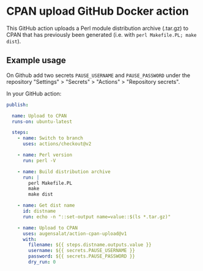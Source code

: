 # CPAN upload GitHub Docker action

This GitHub action uploads a Perl module distribution archive (.tar.gz) to CPAN
that has previously been generated (i.e. with `perl Makefile.PL; make dist`).

## Example usage

On Github add two secrets `PAUSE_USERNAME` and `PAUSE_PASSWORD` under the
repository "Settings" > "Secrets" > "Actions" > "Repository secrets".

In your GitHub action:

```yaml
publish:

  name: Upload to CPAN
  runs-on: ubuntu-latest

  steps:
    - name: Switch to branch
      uses: actions/checkout@v2

    - name: Perl version
      run: perl -V

    - name: Build distribution archive
      run: |
        perl Makefile.PL
        make
        make dist

    - name: Get dist name
      id: distname
      run: echo -n "::set-output name=value::$(ls *.tar.gz)"

    - name: Upload to CPAN
      uses: augensalat/action-cpan-upload@v1
      with:
        filename: ${{ steps.distname.outputs.value }}
        username: ${{ secrets.PAUSE_USERNAME }}
        password: ${{ secrets.PAUSE_PASSWORD }}
        dry_run: 0
```
